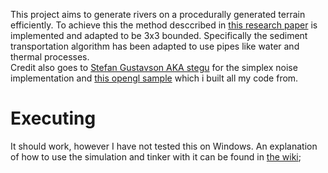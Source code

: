 This project aims to generate rivers on a procedurally generated terrain efficiently.
To achieve this the method desccribed in [this research paper](http://www.cescg.org/CESCG-2011/papers/TUBudapest-Jako-Balazs.pdf) is implemented and adapted to be 3x3 bounded.
Specifically the sediment transportation algorithm has been adapted to use pipes like water and thermal processes. <br>
Credit also goes to [Stefan Gustavson AKA stegu](https://github.com/stegu) for the simplex noise implementation and [this opengl sample](http://forum.lwjgl.org/index.php?topic=6213.0) which i built all my code from.

# Executing
It should work, however I have not tested this on Windows. An explanation of how to use the simulation and tinker with it can be found in [the wiki](https://github.com/Chrissblock99/InfiniteGPURivers/wiki);